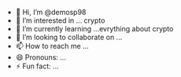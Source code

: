 - 👋 Hi, I’m @demosp98
- 👀 I’m interested in ... crypto
- 🌱 I’m currently learning ...evrything about crypto
- 💞️ I’m looking to collaborate on ...
- 📫 How to reach me ...
- 😄 Pronouns: ...
- ⚡ Fun fact: ...

<!---
demosp98/demosp98 is a ✨ special ✨ repository because its `README.md` (this file) appears on your GitHub profile.
You can click the Preview link to take a look at your changes.
--->
